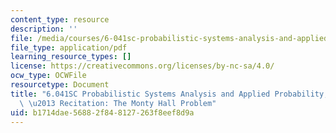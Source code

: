 ```yaml
---
content_type: resource
description: ''
file: /media/courses/6-041sc-probabilistic-systems-analysis-and-applied-probability-fall-2013/b1714dae56882f848127263f8eef8d9a_MIT6_041SCF13_Monty_Hall_300k.pdf
file_type: application/pdf
learning_resource_types: []
license: https://creativecommons.org/licenses/by-nc-sa/4.0/
ocw_type: OCWFile
resourcetype: Document
title: "6.041SC Probabilistic Systems Analysis and Applied Probability, Fall 2013Transcript\
  \ \u2013 Recitation: The Monty Hall Problem"
uid: b1714dae-5688-2f84-8127-263f8eef8d9a
---
```

